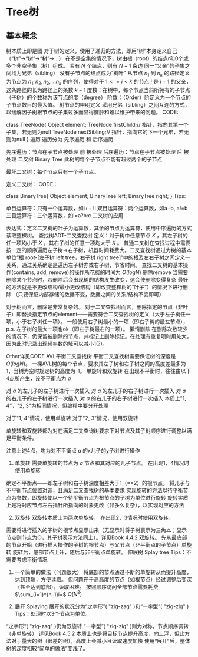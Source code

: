 # Tree树
## 基本概念
树本质上即是图
对于树的定义，使用了递归的方法，即用“树”本身定义自己（“树”->“树”->“树”->...）
在不是空集的情况下，树由根（root）的结点r和0个或多个非空子集（树）组成。
若有 $N$ 个结点，则有 $N-1$ 条边
同一“父亲”的子集之间均为兄弟（sibling）
没有子节点的结点成为“树叶”
从节点 $n_1$ 到 $n_k$ 的路径定义为节点为 $n_1, n_2, n_3, ...n_k$ 的序列，使得对于 $1<=i<k$ 的节点 $i$ 是 $i+1$ 的父亲，这条路径的长为路径上的条数 $k-1$
度数：在树中，每个节点当前所拥有的子节点（子树）的个数称为该节点的度（degree）
阶数：（Order）阶定义为一个节点的子节点数目的最大值。
树节点的申明定义
采用兄弟（sibling）之间互连的方式，以缓解因子树根节点的子集过多而显得臃肿和难以维护带来的问题。 CODE:

class TreeNode{
    Object element;
    TreeNode firstChild;// 指针，指向其第一个子集，若无则为null
    TreeNode nextSibling;// 指针，指向它的下一个兄弟，若无则为null
}
遍历
遍历分为 先序遍历 和 后序遍历

先序遍历：节点在子节点被处理 前 被处理
后序遍历：节点在子节点被处理 后 被处理
二叉树 Binary Tree
此树的每个子节点不能有超过两个的子节点

最坏二叉树：每个节点只有一个子节点。

定义二叉树： CODE：

class BinaryTree{
     Object element;
     BinaryTree left;
     BinaryTree right;
}
Tips:

单目运算符：只有一个运算数，如i++ !i
双目运算符：两个运算数，如a+b, a!=b
三目运算符：三个运算数，如i=a?b:c
二叉树的应用：

表达式：定义二叉树的叶子为运算数，其余的节点为运算符，使用中序遍历的方式读取整棵树。
查找树ADT-二叉查找树
定义：对于树中任意节点 $X$ ，其左子树的任一项均小于 $X$ ，其右子树的任意一项均大于 $X$ 。
普通二叉树在查找过程中需要按一定的顺序遍历左子树->右子树，机器时间耗费大。二叉查找树通过为树的基本单位“根 root-[左子树 left tree，右子树 right tree]”中的根及左右子树之间定义一关系，通过关系确定是遍历左子树亦或右子树，节省时间。
查找二叉树的基本操作(contains, add, remove)的操作所花费的时间为 $O(logN)$
删除remove
当需要删除某个节点时，若删除后会出现树的结构发生改变，这会使删除变得复杂 最好的方法就是不更改结构/最小更改结构（即改变整棵树的“叶子”）的情况下进行删除 （只要保证内部存储的数据不变，数据之间的关系/结构不变即可）

对于树而言，删除是非常复杂的。
对于二叉查找树而言，删除指定的节点（非叶子）即替换指定节点的element——需要符合二叉查找树的定义（大于左子树任一项，小于右子树任一项）。
一般使用右子树最小的一项（即右子树的最左节点），p.s. 左子树的最大一项也ok（即左子树最右的一项）。
懒惰删除
在删除次数较少的情况下，仍保留被删除的节点，并标记上删除标记。在处理有重复项时用处大，因为此时记录出现频率数的域可以减小1(?)。

Other详见CODE
AVL平衡二叉查找树
平衡二叉查找树需要保证树的深度是 $O(logN)$。
一棵AVL树的每个节点，要求其左子树和右子树之间的高度差最多为1，当树为空时规定树的高度为-1。
单旋转和双旋转
在出现不平衡时，往往由以下4点所产生，设不平衡点为 $a$

对 $a$ 的左儿子的左子树进行一次插入
对 $a$ 的左儿子的右子树进行一次插入
对 $a$ 的右儿子的左子树进行一次插入
对 $a$ 的右儿子的右子树进行一次插入
本质上"1, 4"，"2, 3"为相同情况，但编程中要分开处理

对于"1, 4"情况，使用单旋转 对于"2, 3"情况，使用双旋转

单旋转和双旋转都为对在满足二叉查询树要求下对节点及其子树顺序进行调整以满足平衡条件。

注意上述4点，均为对不平衡点 $a$ 的x儿子的y子树进行操作

1. 单旋转
需要单旋转的节点为 $a$ 节点和其对应的儿子节点。 在出现1，4情况时使用单旋转

确定不平衡点——即左子树和右子树深度相差大于1（==2）的根节点。
将儿子与不平衡节点位置对调，且满足二叉查找树的基本要求
实现旋转的方法以待平衡节点为参数，即旋转使以一个待平衡节点为根节点的子树为单位进行旋转 旋转实质上是将对应节点左右指针所指向的对象更改（非多么复杂），以实现对应的方法

2. 双旋转
双旋转本质上为两次单旋转， 在出现2，3情况时使用双旋转，

需要将进行插入的子树的根节点显示出来（无显示时将子树表示为三角△；显示节点则节点为○，其子树表示方法同上）。详见Book 4.4.2 双旋转。
先从最底部的节点开始（进行插入操作的子树的根节点）与父节点（非平衡点的子节点）单旋转
旋转后，底部节点上升，随后与非平衡点单旋转。
伸展树 Splay tree
Tips：不需要考虑平衡情况

1. 一个简单的做法（问题很大）
将底部的节点通过不断的单旋转从而提升高度，达到顶端，方便读取。 但问题在于高高度的节点（如根节点）经过调整后变深（甚至达到底部），读取困难。 按照顺序访问全部节点需要耗费 $\sum_{i=1}^{n-1}i=$ $\Omega(N^2)$

2. 展开 Splaying
展开的状况分为“之字形”( "zig-zag" )和“一字型”( "zig-zig" ) Tips：处理时以3个节点为单位。

“之字形”( "zig-zag" )仍为双旋转
“一字型”( "zig-zig" )则为对称，节点顺序调转（非单旋转）
详见Book 4.5.2
本质上也是将目标节点提升高度，向上浮，但此方法对于量大的树（很差的树），高度上会减小且读取速度加快
使用“展开”后，整体树的深度相较“简单的做法”变浅了。